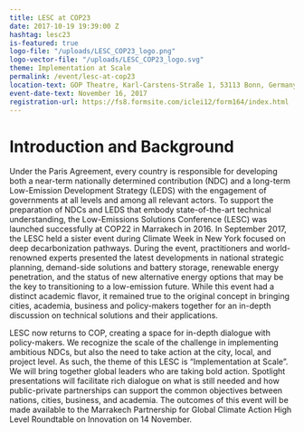 ```yaml
---
title: LESC at COP23
date: 2017-10-19 19:39:00 Z
hashtag: lesc23
is-featured: true
logo-file: "/uploads/LESC_COP23_logo.png"
logo-vector-file: "/uploads/LESC_COP23_logo.svg"
theme: Implementation at Scale
permalink: /event/lesc-at-cop23
location-text: GOP Theatre, Karl-Carstens-Straße 1, 53113 Bonn, Germany
event-date-text: November 16, 2017
registration-url: https://fs8.formsite.com/iclei12/form164/index.html
---
```

# Introduction and Background

Under the Paris Agreement, every country is responsible for developing both a near-term nationally determined contribution (NDC) and a long-term Low-Emission Development Strategy (LEDS) with the engagement of governments at all levels and among all relevant actors. To support the preparation of NDCs and LEDS that embody state-of-the-art technical understanding, the Low-Emissions Solutions Conference (LESC) was launched successfully at COP22 in Marrakech in 2016.  In September 2017, the LESC held a sister event during Climate Week in New York focused on deep decarbonization pathways. During the event, practitioners and world-renowned experts presented the latest developments in national strategic planning, demand-side solutions and battery storage, renewable energy penetration, and the status of new alternative energy options that may be the key to transitioning to a low-emission future. While this event had a distinct academic flavor, it remained true to the original concept in bringing cities, academia, business and policy-makers together for an in-depth discussion on technical solutions and their applications.

LESC now returns to COP, creating a space for in-depth dialogue with policy-makers. We recognize the scale of the challenge in implementing ambitious NDCs, but also the need to take action at the city, local, and project level. As such, the theme of this LESC is “Implementation at Scale”. We will bring together global leaders who are taking bold action.  Spotlight presentations will facilitate rich dialogue on what is still needed and how public-private partnerships can support the common objectives between nations, cities, business, and academia. The outcomes of this event will be made available to the Marrakech Partnership for Global Climate Action High Level Roundtable on Innovation on 14 November.

